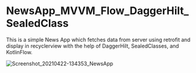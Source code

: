# NewsApp_MVVM_Flow_DaggerHilt_SealedClass
This is a simple News App which fetches data from server using retrofit and display in recyclerview with the help of DaggerHilt, SealedClasses, and KotlinFlow.

![Screenshot_20210422-134353_NewsApp](https://user-images.githubusercontent.com/63211490/115654239-117ef980-a374-11eb-903e-0e235a91f92f.jpg)
